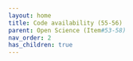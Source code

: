 ```yaml
---
layout: home
title: Code availability (55-56)
parent: Open Science (Item#53-58)
nav_order: 2
has_children: true
---
```

